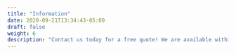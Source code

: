 ```yaml
---
title: "Information"
date: 2020-09-21T13:34:43-05:00
draft: false
weight: 6
description: "Contact us today for a free quote! We are available within working hours listed."
---
```

